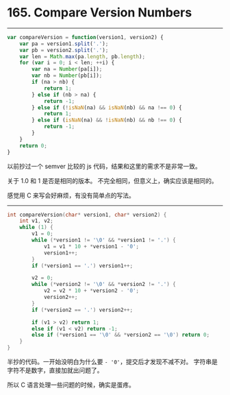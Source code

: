 # 165. Compare Version Numbers

---

```js
var compareVersion = function(version1, version2) {
    var pa = version1.split('.');
    var pb = version2.split('.');
    var len = Math.max(pa.length, pb.length);
    for (var i = 0; i < len; ++i) {
        var na = Number(pa[i]);
        var nb = Number(pb[i]);
        if (na > nb) {
            return 1;
        } else if (nb > na) {
            return -1;
        } else if (!isNaN(na) && isNaN(nb) && na !== 0) {
            return 1;
        } else if (isNaN(na) && !isNaN(nb) && nb !== 0) {
            return -1;
        }
    }
    return 0;
}
```

以前抄过一个 semver 比较的 js 代码，结果和这里的需求不是非常一致。

关于 1.0 和 1 是否是相同的版本。
不完全相同，但意义上，确实应该是相同的。

感觉用 C 来写会好麻烦，有没有简单点的写法。

---

```c
int compareVersion(char* version1, char* version2) {
    int v1, v2;
    while (1) {
        v1 = 0;
        while (*version1 != '\0' && *version1 != '.') {
            v1 = v1 * 10 + *version1 - '0';
            version1++;
        }
        if (*version1 == '.') version1++;

        v2 = 0;
        while (*version2 != '\0' && *version2 != '.') {
            v2 = v2 * 10 + *version2 - '0';
            version2++;
        }
        if (*version2 == '.') version2++;

        if (v1 > v2) return 1;
        else if (v1 < v2) return -1;
        else if (*version1 == '\0' && *version2 == '\0') return 0;
    }
}
```

半抄的代码。一开始没明白为什么要 `- '0'`，提交后才发现不减不对。
字符串是字符不是数字，直接加就出问题了。

所以 C 语言处理一些问题的时候，确实是蛋疼。
